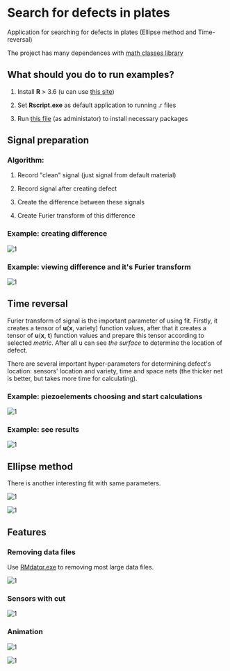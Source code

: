 # Search for defects in plates

Application for searching for defects in plates (Ellipse method and Time-reversal)

The project has many dependences with [math classes library](https://github.com/PasaOpasen/MathClasses)

## What should you do to run examples?

1. Install **R** > 3.6 (u can use [this site](https://cran.r-project.org/bin/windows/base/))

2. Set **Rscript.exe** as default application to running .r files

3. Run [this file](https://github.com/PasaOpasen/Search-for-defects-in-plates/blob/master/Defect2019/Resources/InstallPackages.R) (as administator) to install necessary packages

## Signal preparation

### Algorithm:

1. Record "clean" signal (just signal from default material)

2. Record signal after creating defect

3. Create the difference between these signals

4. Create Furier transform of this difference

### Example: creating difference

![1](https://github.com/PasaOpasen/Search-for-defects-in-plates/blob/master/gifs/create_diff.gif)

### Example: viewing difference and it's Furier transform

![1](https://github.com/PasaOpasen/Search-for-defects-in-plates/blob/master/gifs/trans.gif)

## Time reversal

Furier transform of signal is the important parameter of using fit. Firstly, it creates a tensor of **u**(**x**, variety) function values, after that it creates a tensor of **u**(**x**, **t**) function values and prepare this tensor according to selected *metric*. After all u can see *the surface* to determine the location of defect.

There are several important hyper-parameters for determining defect's location: sensors' location and variety, time and space nets (the thicker net is better, but takes more time for calculating).

### Example: piezoelements choosing and start calculations

![1](https://github.com/PasaOpasen/Search-for-defects-in-plates/blob/master/gifs/gen.gif)

### Example: see results

![1](https://github.com/PasaOpasen/Search-for-defects-in-plates/blob/master/gifs/view.gif)

## Ellipse method

There is another interesting fit with same parameters.

![1](https://github.com/PasaOpasen/Search-for-defects-in-plates/blob/master/gifs/el1.gif)

![1](https://github.com/PasaOpasen/Search-for-defects-in-plates/blob/master/gifs/el2.gif)

## Features

### Removing data files

Use [RMdator.exe](https://github.com/PasaOpasen/Search-for-defects-in-plates/blob/master/Defect2019/Resources/RMdator.exe) to removing most large data files.

![1](https://github.com/PasaOpasen/Search-for-defects-in-plates/blob/master/gifs/rm.gif)

### Sensors with cut

![1](https://github.com/PasaOpasen/Search-for-defects-in-plates/blob/master/gifs/dcircle.gif)

### Animation

![1](https://github.com/PasaOpasen/Search-for-defects-in-plates/blob/master/gifs/animation1.gif)

![1](https://github.com/PasaOpasen/Search-for-defects-in-plates/blob/master/gifs/1_.gif)



